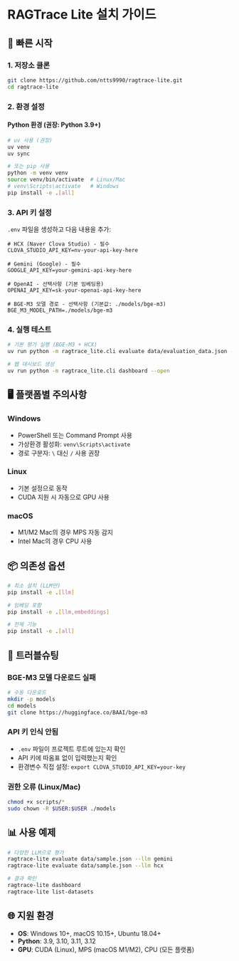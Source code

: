 # RAGTrace Lite 설치 가이드

## 🚀 빠른 시작

### 1. 저장소 클론
```bash
git clone https://github.com/ntts9990/ragtrace-lite.git
cd ragtrace-lite
```

### 2. 환경 설정

#### Python 환경 (권장: Python 3.9+)
```bash
# uv 사용 (권장)
uv venv
uv sync

# 또는 pip 사용
python -m venv venv
source venv/bin/activate  # Linux/Mac
# venv\Scripts\activate   # Windows
pip install -e .[all]
```

### 3. API 키 설정
`.env` 파일을 생성하고 다음 내용을 추가:

```env
# HCX (Naver Clova Studio) - 필수
CLOVA_STUDIO_API_KEY=nv-your-api-key-here

# Gemini (Google) - 필수  
GOOGLE_API_KEY=your-gemini-api-key-here

# OpenAI - 선택사항 (기본 임베딩용)
OPENAI_API_KEY=sk-your-openai-api-key-here

# BGE-M3 모델 경로 - 선택사항 (기본값: ./models/bge-m3)
BGE_M3_MODEL_PATH=./models/bge-m3
```

### 4. 실행 테스트
```bash
# 기본 평가 실행 (BGE-M3 + HCX)
uv run python -m ragtrace_lite.cli evaluate data/evaluation_data.json --llm hcx

# 웹 대시보드 생성
uv run python -m ragtrace_lite.cli dashboard --open
```

## 🖥️ 플랫폼별 주의사항

### Windows
- PowerShell 또는 Command Prompt 사용
- 가상환경 활성화: `venv\Scripts\activate`
- 경로 구분자: `\` 대신 `/` 사용 권장

### Linux
- 기본 설정으로 동작
- CUDA 지원 시 자동으로 GPU 사용

### macOS
- M1/M2 Mac의 경우 MPS 자동 감지
- Intel Mac의 경우 CPU 사용

## 📦 의존성 옵션

```bash
# 최소 설치 (LLM만)
pip install -e .[llm]

# 임베딩 포함
pip install -e .[llm,embeddings]

# 전체 기능
pip install -e .[all]
```

## 🔧 트러블슈팅

### BGE-M3 모델 다운로드 실패
```bash
# 수동 다운로드
mkdir -p models
cd models
git clone https://huggingface.co/BAAI/bge-m3
```

### API 키 인식 안됨
- `.env` 파일이 프로젝트 루트에 있는지 확인
- API 키에 따옴표 없이 입력했는지 확인
- 환경변수 직접 설정: `export CLOVA_STUDIO_API_KEY=your-key`

### 권한 오류 (Linux/Mac)
```bash
chmod +x scripts/*
sudo chown -R $USER:$USER ./models
```

## 📊 사용 예제

```bash
# 다양한 LLM으로 평가
ragtrace-lite evaluate data/sample.json --llm gemini
ragtrace-lite evaluate data/sample.json --llm hcx

# 결과 확인
ragtrace-lite dashboard
ragtrace-lite list-datasets
```

## 🌐 지원 환경

- **OS**: Windows 10+, macOS 10.15+, Ubuntu 18.04+
- **Python**: 3.9, 3.10, 3.11, 3.12
- **GPU**: CUDA (Linux), MPS (macOS M1/M2), CPU (모든 플랫폼)